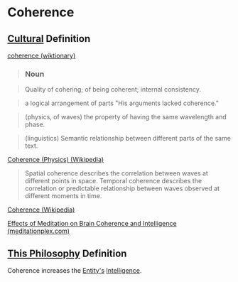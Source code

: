 # Coherence

## [Cultural](./culture.md) Definition

<a href="http://en.wiktionary.org/wiki/coherence" target="_blank">coherence (wiktionary)</a>

> ### Noun

> Quality of cohering; of being coherent; internal consistency.

> a logical arrangement of parts "His arguments lacked coherence."

> (physics, of waves) the property of having the same wavelength and phase.

> (linguistics) Semantic relationship between different parts of the same text.

<a href="https://en.wikipedia.org/wiki/Coherence_(physics)" target="_blank">Coherence (Physics) (Wikipedia)</a>

> Spatial coherence describes the correlation between waves at different points in space. Temporal coherence describes the correlation or predictable relationship between waves observed at different moments in time.

<a href="https://en.wikipedia.org/wiki/Coherence" target="_blank">Coherence (Wikipedia)</a>

<a href="http://www.meditationplex.com/meditation-benefits/effects-meditation-brain-coherence-intelligence/" target="_blank">Effects of Meditation on Brain Coherence and Intelligence (meditationplex.com)</a>

## [This Philosophy](./this-philosophy.md) Definition

Coherence increases the [Entity's](./entity.md) [Intelligence](./intelligence.md).
